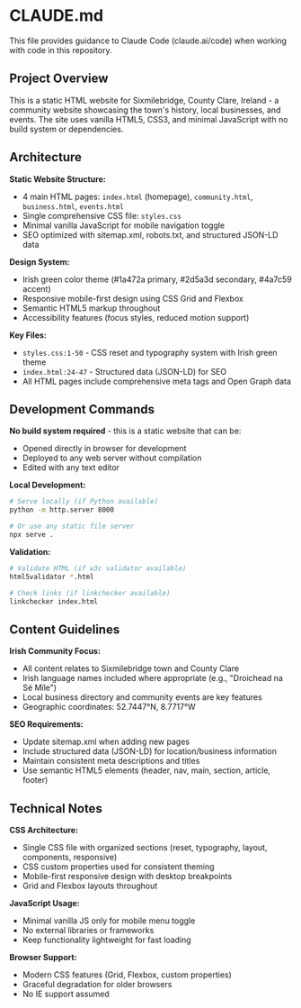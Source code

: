 # CLAUDE.md

This file provides guidance to Claude Code (claude.ai/code) when working with code in this repository.

## Project Overview

This is a static HTML website for Sixmilebridge, County Clare, Ireland - a community website showcasing the town's history, local businesses, and events. The site uses vanilla HTML5, CSS3, and minimal JavaScript with no build system or dependencies.

## Architecture

**Static Website Structure:**
- 4 main HTML pages: `index.html` (homepage), `community.html`, `business.html`, `events.html`
- Single comprehensive CSS file: `styles.css` 
- Minimal vanilla JavaScript for mobile navigation toggle
- SEO optimized with sitemap.xml, robots.txt, and structured JSON-LD data

**Design System:**
- Irish green color theme (#1a472a primary, #2d5a3d secondary, #4a7c59 accent)
- Responsive mobile-first design using CSS Grid and Flexbox
- Semantic HTML5 markup throughout
- Accessibility features (focus styles, reduced motion support)

**Key Files:**
- `styles.css:1-50` - CSS reset and typography system with Irish green theme
- `index.html:24-47` - Structured data (JSON-LD) for SEO
- All HTML pages include comprehensive meta tags and Open Graph data

## Development Commands

**No build system required** - this is a static website that can be:
- Opened directly in browser for development
- Deployed to any web server without compilation
- Edited with any text editor

**Local Development:**
```bash
# Serve locally (if Python available)
python -m http.server 8000

# Or use any static file server
npx serve .
```

**Validation:**
```bash
# Validate HTML (if w3c validator available)
html5validator *.html

# Check links (if linkchecker available) 
linkchecker index.html
```

## Content Guidelines

**Irish Community Focus:**
- All content relates to Sixmilebridge town and County Clare
- Irish language names included where appropriate (e.g., "Droichead na Sé Míle")
- Local business directory and community events are key features
- Geographic coordinates: 52.7447°N, 8.7717°W

**SEO Requirements:**
- Update sitemap.xml when adding new pages
- Include structured data (JSON-LD) for location/business information
- Maintain consistent meta descriptions and titles
- Use semantic HTML5 elements (header, nav, main, section, article, footer)

## Technical Notes

**CSS Architecture:**
- Single CSS file with organized sections (reset, typography, layout, components, responsive)
- CSS custom properties used for consistent theming
- Mobile-first responsive design with desktop breakpoints
- Grid and Flexbox layouts throughout

**JavaScript Usage:**
- Minimal vanilla JS only for mobile menu toggle
- No external libraries or frameworks
- Keep functionality lightweight for fast loading

**Browser Support:**
- Modern CSS features (Grid, Flexbox, custom properties)
- Graceful degradation for older browsers
- No IE support assumed